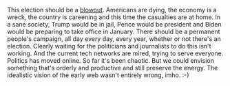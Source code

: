 This election should be a <a href="https://en.wikipedia.org/wiki/Blowout_(well_drilling)">blowout</a>. Americans are dying, the economy is a wreck, the country is careening and this time the casualties are at home. In a sane society, Trump would be in jail, Pence would be president and Biden would be preparing to take office in January.  There should be a permanent people's campaign, all day every day, every year, whether or not there's an election. Clearly waiting for the politicians and journalists to do this isn't working. And the current tech networks are mired, trying to serve everyone. Politics has moved online. So far it's been chaotic. But we could envision something that's orderly and productive and still preserve the energy. The idealistic vision of the early web wasn't entirely wrong, imho. :-)
